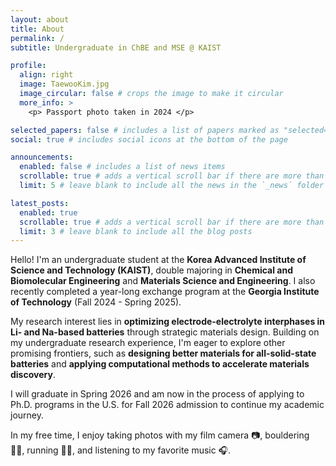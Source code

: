 ```yaml
---
layout: about
title: About
permalink: /
subtitle: Undergraduate in ChBE and MSE @ KAIST

profile:
  align: right
  image: TaewooKim.jpg
  image_circular: false # crops the image to make it circular
  more_info: >
    <p> Passport photo taken in 2024 </p>

selected_papers: false # includes a list of papers marked as "selected={true}"
social: true # includes social icons at the bottom of the page

announcements:
  enabled: false # includes a list of news items
  scrollable: true # adds a vertical scroll bar if there are more than 3 news items
  limit: 5 # leave blank to include all the news in the `_news` folder

latest_posts:
  enabled: true
  scrollable: true # adds a vertical scroll bar if there are more than 3 new posts items
  limit: 3 # leave blank to include all the blog posts
---
```


Hello! I'm an undergraduate student at the **Korea Advanced Institute of Science and Technology (KAIST)**, double majoring in **Chemical and Biomolecular Engineering** and **Materials Science and Engineering**. I also recently completed a year-long exchange program at the **Georgia Institute of Technology** (Fall 2024 - Spring 2025).

My research interest lies in **optimizing electrode-electrolyte interphases in Li- and Na-based batteries** through strategic materials design. Building on my undergraduate research experience, I'm eager to explore other promising frontiers, such as **designing better materials for all-solid-state batteries** and **applying computational methods to accelerate materials discovery**.

I will graduate in Spring 2026 and am now in the process of applying to Ph.D. programs in the U.S. for Fall 2026 admission to continue my academic journey.

In my free time, I enjoy taking photos with my film camera 📷, bouldering 🧗‍♂️, running 🏃‍♂️, and listening to my favorite music 🎧.